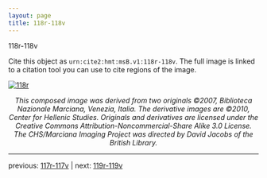 ```yaml
---
layout: page
title: 118r-118v
---
```


118r-118v

Cite this object as `urn:cite2:hmt:msB.v1:118r-118v`. The full image is linked to a citation tool you can use to cite regions of the image.

[![118r](http://www.homermultitext.org/iipsrv?IIIF=/project/homer/pyramidal/deepzoom/hmt/vbbifolio/v1/vb_117v_118r.tif/full/800,/0/default.jpg)](http://www.homermultitext.org/ict2/?urn=urn:cite2:hmt:vbbifolio.v1:vb_117v_118r) 

<p style="text-align: center; font-style: italic;">This composed image was derived from two originals ©2007, Biblioteca Nazionale Marciana, Venezia, Italia. The derivative images are ©2010, Center for Hellenic Studies. Originals and derivatives are licensed under the Creative Commons Attribution-Noncommercial-Share Alike 3.0 License. The CHS/Marciana Imaging Project was directed by David Jacobs of the British Library.</p>

---

previous: [117r-117v](../117r-117v/) | next: [119r-119v](../119r-119v/)